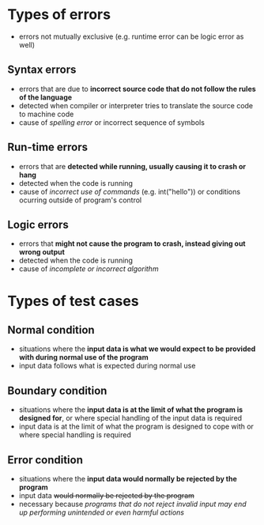 # Types of errors

- errors not mutually exclusive (e.g. runtime error can be logic error as well)

## Syntax errors

- errors that are due to **incorrect source code that do not follow the rules of the language**
- detected when compiler or interpreter tries to translate the source code to machine code
- cause of *spelling error* or incorrect sequence of symbols

## Run-time errors

- errors that are **detected while running, usually causing it to crash or hang**
- detected when the code is running
- cause of *incorrect use of commands* (e.g. int("hello")) or conditions ocurring outside of program's control

## Logic errors

- errors that **might not cause the program to crash, instead giving out wrong output**
- detected when the code is running
- cause of *incomplete or incorrect algorithm*

# Types of test cases

## Normal condition

- situations where the **input data is what we would expect to be provided with during normal use of the program**
- input data follows what is expected during normal use

## Boundary condition

- situations where the **input data is at the limit of what the program is designed for**, or where special handling of the input data is required
- input data is at the limit of what the program is designed to cope with or where special handling is required

## Error condition

- situations where the **input data would normally be rejected by the program**
- input data ~~would normally be rejected by the program~~
- necessary because *programs that do not reject invalid input may end up performing unintended or even harmful actions*

